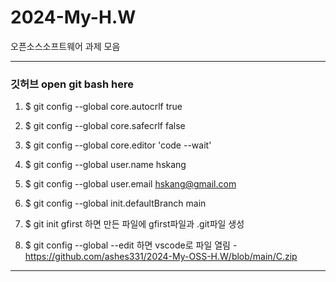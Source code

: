 # 2024-My-H.W
오픈소스소프트웨어 과제 모음


--------------------------------------------------------------------------------
### 깃허브 open git bash here 

1. $ git config --global core.autocrlf true
2. $ git config --global core.safecrlf false
3. $ git config --global core.editor 'code --wait'
4. $ git config --global user.name hskang
5. $ git config --global user.email hskang@gmail.com
6. $ git config --global init.defaultBranch main

7. $ git init gfirst 하면 만든 파일에 gfirst파일과 .git파일 생성

8. $ git config --global --edit 하면 vscode로 파일 열림 - https://github.com/ashes331/2024-My-OSS-H.W/blob/main/C.zip




--------------------------------------------------------------------------------

